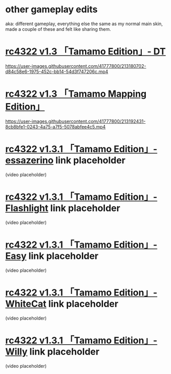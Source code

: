 # other gameplay edits 
aka: different gameplay, everything else the same as my normal main skin, made a couple of these and felt like sharing them.

# [rc4322 v1.3 「Tamamo Edition」- DT](https://rc4322.s-ul.eu/bUoyZpbl)
https://user-images.githubusercontent.com/41777800/213180702-d84c58e6-1975-452c-bb14-54d3f747206c.mp4

# [rc4322 v1.3 「Tamamo Mapping Edition」](https://rc4322.s-ul.eu/bUoyZpbl)
https://user-images.githubusercontent.com/41777800/213192431-8cb8bfe1-0243-4a75-a7f5-5078abfee4c5.mp4

# [rc4322 v1.3.1 「Tamamo Edition」- essazerino]() link placeholder
(video placeholder)

# [rc4322 v1.3.1 「Tamamo Edition」- Flashlight]() link placeholder
(video placeholder)

# [rc4322 v1.3.1 「Tamamo Edition」- Easy]() link placeholder
(video placeholder)

# [rc4322 v1.3.1 「Tamamo Edition」- WhiteCat]() link placeholder
(video placeholder)

# [rc4322 v1.3.1 「Tamamo Edition」- Willy]() link placeholder
(video placeholder)